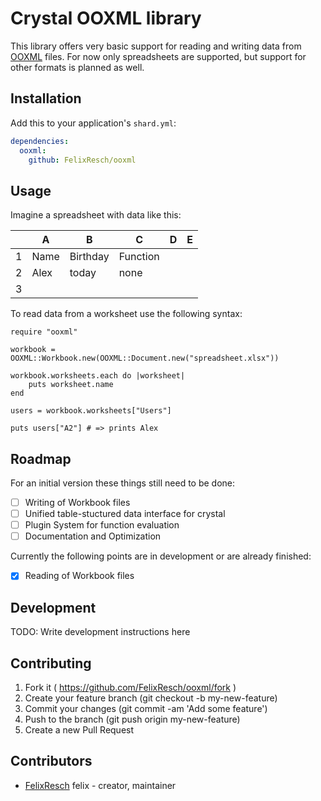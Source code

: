 # Crystal OOXML library

This library offers very basic support for reading and writing data from [OOXML]() files. For now only spreadsheets are supported, but support for other formats is planned as well.

## Installation

Add this to your application's `shard.yml`:

```yaml
dependencies:
  ooxml:
    github: FelixResch/ooxml
```

## Usage

Imagine a spreadsheet with data like this:

|   | A | B | C | D | E |
|---|---|---|---|---|---|
| 1 | Name | Birthday | Function | | |
| 2 | Alex | today | none | | |
| 3 | | | | | |

To read data from a worksheet use the following syntax:

```crystal
require "ooxml"

workbook = OOXML::Workbook.new(OOXML::Document.new("spreadsheet.xlsx"))

workbook.worksheets.each do |worksheet|
    puts worksheet.name
end

users = workbook.worksheets["Users"]

puts users["A2"] # => prints Alex
```

## Roadmap

For an initial version these things still need to be done:

- [ ] Writing of Workbook files
- [ ] Unified table-stuctured data interface for crystal
- [ ] Plugin System for function evaluation
- [ ] Documentation and Optimization

Currently the following points are in development or are already finished:

- [x] Reading of Workbook files


## Development

TODO: Write development instructions here

## Contributing

1. Fork it ( https://github.com/FelixResch/ooxml/fork )
2. Create your feature branch (git checkout -b my-new-feature)
3. Commit your changes (git commit -am 'Add some feature')
4. Push to the branch (git push origin my-new-feature)
5. Create a new Pull Request

## Contributors

- [FelixResch](https://github.com/FelixResch) felix - creator, maintainer

